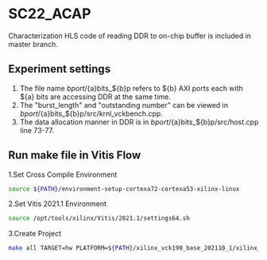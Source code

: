 # SC22_ACAP
Characterization HLS code of reading DDR to on-chip buffer is included in master branch. <br>
## Experiment settings<br>
1. The file name ${b}port/${a}bits_${b}p refers to ${b} AXI ports each with ${a} bits are accessing DDR at the same time. <br>
2. The "burst_length" and "outstanding number" can be viewed in ${b}port/${a}bits_${b}p/src/krnl_vckbench.cpp.<br> 
3. The data allocation manner in DDR is in ${b}port/${a}bits_${b}p/src/host.cpp line 73-77.<br>
## Run make file in Vitis Flow<br>
1.Set Cross Compile Environment
```sh
source ${PATH}/environment-setup-cortexa72-cortexa53-xilinx-linux
```
2.Set Vitis 2021.1 Environment
```sh
source /opt/tools/xilinx/Vitis/2021.1/settings64.sh
```
3.Create Project
```sh
make all TARGET=hw PLATFORM=${PATH}/xilinx_vck190_base_202110_1/xilinx_vck190_base_202110_1.xpfm EDGE_COMMON_SW=${PATH}/xilinx-versal-common-v2021.1 SYSROOT=${PATH}/sysroots/cortexa72-cortexa53-xilinx-linux
```
